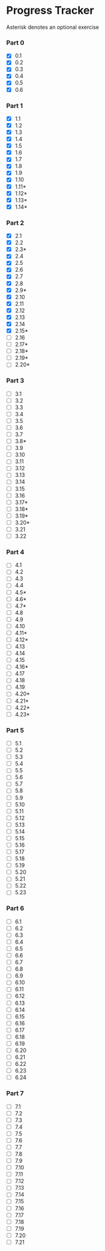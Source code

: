 # Progress Tracker

Asterisk denotes an optional exercise

### Part 0
- [x] 0.1
- [x] 0.2
- [x] 0.3
- [x] 0.4
- [x] 0.5
- [x] 0.6 

### Part 1
- [x] 1.1
- [x] 1.2
- [x] 1.3
- [x] 1.4
- [x] 1.5
- [x] 1.6
- [x] 1.7
- [x] 1.8
- [x] 1.9
- [x] 1.10
- [x] 1.11*
- [x] 1.12*
- [x] 1.13*
- [x] 1.14*

### Part 2
- [x] 2.1
- [x] 2.2
- [x] 2.3*
- [x] 2.4
- [x] 2.5
- [x] 2.6
- [x] 2.7
- [x] 2.8
- [x] 2.9*
- [x] 2.10
- [x] 2.11
- [x] 2.12
- [x] 2.13
- [x] 2.14
- [x] 2.15*
- [ ] 2.16
- [ ] 2.17*
- [ ] 2.18*
- [ ] 2.19*
- [ ] 2.20*

### Part 3
- [ ] 3.1
- [ ] 3.2
- [ ] 3.3
- [ ] 3.4
- [ ] 3.5
- [ ] 3.6
- [ ] 3.7
- [ ] 3.8*
- [ ] 3.9
- [ ] 3.10
- [ ] 3.11
- [ ] 3.12
- [ ] 3.13
- [ ] 3.14
- [ ] 3.15
- [ ] 3.16
- [ ] 3.17*
- [ ] 3.18*
- [ ] 3.19*
- [ ] 3.20*
- [ ] 3.21
- [ ] 3.22

### Part 4
- [ ] 4.1
- [ ] 4.2
- [ ] 4.3
- [ ] 4.4
- [ ] 4.5*
- [ ] 4.6*
- [ ] 4.7*
- [ ] 4.8
- [ ] 4.9
- [ ] 4.10
- [ ] 4.11*
- [ ] 4.12*
- [ ] 4.13
- [ ] 4.14
- [ ] 4.15
- [ ] 4.16*
- [ ] 4.17
- [ ] 4.18
- [ ] 4.19
- [ ] 4.20*
- [ ] 4.21*
- [ ] 4.22*
- [ ] 4.23*

### Part 5
- [ ] 5.1
- [ ] 5.2
- [ ] 5.3
- [ ] 5.4
- [ ] 5.5
- [ ] 5.6
- [ ] 5.7
- [ ] 5.8
- [ ] 5.9
- [ ] 5.10
- [ ] 5.11
- [ ] 5.12
- [ ] 5.13
- [ ] 5.14
- [ ] 5.15
- [ ] 5.16
- [ ] 5.17
- [ ] 5.18
- [ ] 5.19
- [ ] 5.20
- [ ] 5.21
- [ ] 5.22
- [ ] 5.23

### Part 6
- [ ] 6.1
- [ ] 6.2
- [ ] 6.3
- [ ] 6.4
- [ ] 6.5
- [ ] 6.6
- [ ] 6.7
- [ ] 6.8
- [ ] 6.9
- [ ] 6.10
- [ ] 6.11
- [ ] 6.12
- [ ] 6.13
- [ ] 6.14
- [ ] 6.15
- [ ] 6.16
- [ ] 6.17
- [ ] 6.18
- [ ] 6.19
- [ ] 6.20
- [ ] 6.21
- [ ] 6.22
- [ ] 6.23
- [ ] 6.24

### Part 7
- [ ] 7.1
- [ ] 7.2
- [ ] 7.3
- [ ] 7.4
- [ ] 7.5
- [ ] 7.6
- [ ] 7.7
- [ ] 7.8
- [ ] 7.9
- [ ] 7.10
- [ ] 7.11
- [ ] 7.12
- [ ] 7.13
- [ ] 7.14
- [ ] 7.15
- [ ] 7.16
- [ ] 7.17
- [ ] 7.18
- [ ] 7.19
- [ ] 7.20
- [ ] 7.21
